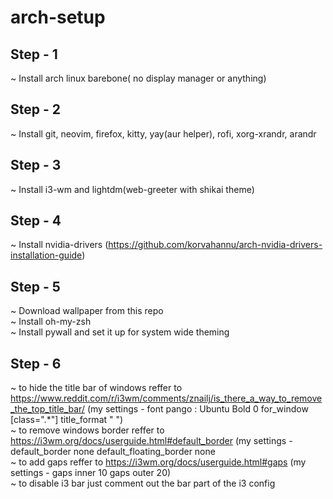 # arch-setup
## Step - 1 <br/>
  ~ Install arch linux barebone( no display manager or anything)<br/>
## Step - 2<br/>
  ~ Install git, neovim, firefox, kitty, yay(aur helper), rofi, xorg-xrandr, arandr<br />
## Step - 3<br/>
  ~ Install i3-wm and lightdm(web-greeter with shikai theme)<br/>
## Step - 4
  ~ Install nvidia-drivers (https://github.com/korvahannu/arch-nvidia-drivers-installation-guide)
## Step - 5
  ~ Download wallpaper from this repo<br/>
  ~ Install oh-my-zsh<br/>
  ~ Install pywall and set it up for system wide theming
## Step - 6
  ~ to hide the title bar of windows reffer to https://www.reddit.com/r/i3wm/comments/znailj/is_there_a_way_to_remove_the_top_title_bar/ (my settings - font pango : Ubuntu Bold 0 for_window [class=".*"] title_format " ")<br/>
  ~ to remove windows border reffer to https://i3wm.org/docs/userguide.html#default_border (my settings - default_border none default_floating_border none<br/>
  ~ to add gaps reffer to https://i3wm.org/docs/userguide.html#gaps (my settings - gaps inner 10 gaps outer 20) <br/>
  ~ to disable i3 bar just comment out the bar part of the i3 config
